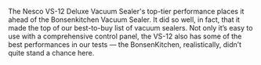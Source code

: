 The Nesco VS-12 Deluxe Vacuum Sealer's top-tier performance places it ahead of the Bonsenkitchen Vacuum Sealer. It did so well, in fact, that it made the top of our best-to-buy list of vacuum sealers. Not only it’s easy to use with a comprehensive control panel, the VS-12 also has some of the best performances in our tests — the BonsenKitchen, realistically, didn’t quite stand a chance here.